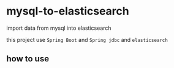 # mysql-to-elasticsearch
import data from mysql into elasticsearch

this project use `Spring Boot` and `Spring jdbc` and `elasticsearch` 

## how to use

